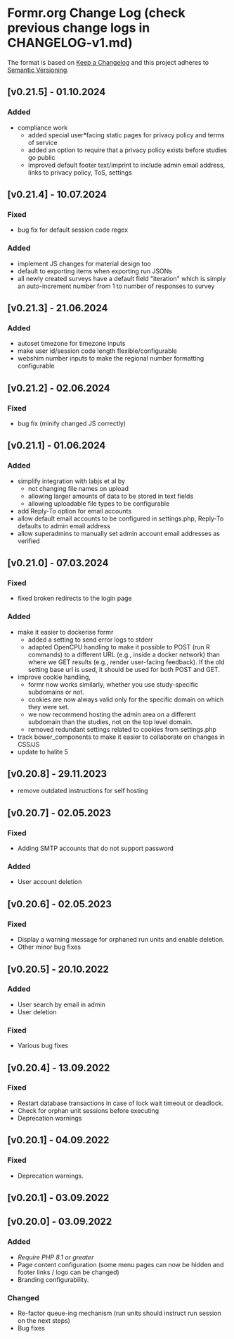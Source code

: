 # Formr.org Change Log (check previous change logs in CHANGELOG-v1.md)

The format is based on [Keep a Changelog](http://keepachangelog.com/) and this project adheres to [Semantic Versioning](http://semver.org/).

## [v0.21.5] - 01.10.2024
### Added
* compliance work
  * added special user*facing static pages for privacy policy and terms of service
  * added an option to require that a privacy policy exists before studies go public
  * improved default footer text/imprint to include admin email address, links to privacy policy, ToS, settings

## [v0.21.4] - 10.07.2024
### Fixed
* bug fix for default session code regex
### Added
* implement JS changes for material design too
* default to exporting items when exporting run JSONs
* all newly created surveys have a default field "iteration" which is simply an auto-increment number from 1 to number of responses to survey

## [v0.21.3] - 21.06.2024
### Added
* autoset timezone for timezone inputs
* make user id/session code length flexible/configurable
* webshim number inputs to make the regional number formatting configurable

## [v0.21.2] - 02.06.2024
### Fixed
* bug fix (minify changed JS correctly)

## [v0.21.1] - 01.06.2024
### Added
* simplify integration with labjs et al by 
  * not changing file names on upload
  * allowing larger amounts of data to be stored in text fields
  * allowing uploadable file types to be configurable
* add Reply-To option for email accounts
* allow default email accounts to be configured in settings.php, Reply-To defaults to admin email address
* allow superadmins to manually set admin account email addresses as verified


## [v0.21.0] - 07.03.2024
### Fixed
* fixed broken redirects to the login page
### Added
* make it easier to dockerise formr
  * added a setting to send error logs to stderr
  * adapted OpenCPU handling to make it possible to POST (run R commands) to a different URL (e.g., inside a docker network) than where we GET results (e.g., render user-facing feedback). If the old setting base url is used, it should be used for both POST and GET.
* improve cookie handling, 
  * formr now works similarly, whether you use study-specific subdomains or not. 
  * cookies are now always valid only for the specific domain on which they were set. 
  * we now recommend hosting the admin area on a different subdomain than the studies, not on the top level domain.
  * removed redundant settings related to cookies from settings.php
* track bower_components to make it easier to collaborate on changes in CSS/JS
* update to halite 5

## [v0.20.8] - 29.11.2023
* remove outdated instructions for self hosting

## [v0.20.7] - 02.05.2023
### Fixed
* Adding SMTP accounts that do not support password
### Added
* User account deletion

## [v0.20.6] - 02.05.2023
### Fixed
* Display a warning message for orphaned run units and enable deletion.
* Other minor bug fixes

## [v0.20.5] - 20.10.2022
### Added
* User search by email in admin
* User deletion

### Fixed
* Various bug fixes

## [v0.20.4] - 13.09.2022
### Fixed
* Restart database transactions in case of lock wait timeout or deadlock.
* Check for orphan unit sessions before executing
* Deprecation warnings

## [v0.20.1] - 04.09.2022
### Fixed
* Deprecation warnings.

## [v0.20.1] - 03.09.2022
## [v0.20.0] - 03.09.2022
### Added
* *Require PHP 8.1 or greater*
* Page content configuration (some menu pages can now  be hidden and footer links / logo can be changed)
* Branding configurability.

### Changed
* Re-factor queue-ing mechanism (run units should instruct run session on the next steps)
* Bug fixes

